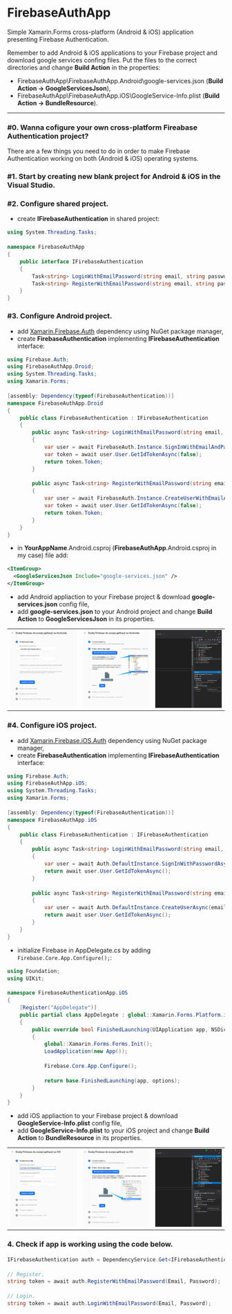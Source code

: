 # FirebaseAuthApp

Simple Xamarin.Forms cross-platform (Android &amp; iOS) application presenting Firebase Authentication.

Remember to add Android & iOS applications to your Firebase project and download google services confing files. Put the files to the correct directories and change **Build Action** in the properties:

- FirebaseAuthApp\FirebaseAuthApp.Android\google-services.json (**Build Action -> GoogleServicesJson**),
- FirebaseAuthApp\FirebaseAuthApp.iOS\GoogleService-Info.plist (**Build Action -> BundleResource**).

---

### #0. Wanna cofigure your own cross-platform Fireabase Authentication project?

There are a few things you need to do in order to make Firebase Authentication working on both (Android & iOS) operating systems.

### #1. Start by creating new blank project for Android & iOS in the Visual Studio.

### #2. Configure shared project.
 - create **IFirebaseAuthentication** in shared project:

```c#
using System.Threading.Tasks;

namespace FirebaseAuthApp
{
    public interface IFirebaseAuthentication
    {
        Task<string> LoginWithEmailPassword(string email, string password);
        Task<string> RegisterWithEmailPassword(string email, string password);
    }
}
```

### #3. Configure Android project.
  - add [Xamarin.Firebase.Auth](https://www.nuget.org/packages/Xamarin.Firebase.Auth/) dependency using NuGet package manager,
  - create **FirebaseAuthentication** implementing **IFirebaseAuthentication** interface:
```c#
using Firebase.Auth;
using FirebaseAuthApp.Droid;
using System.Threading.Tasks;
using Xamarin.Forms;

[assembly: Dependency(typeof(FirebaseAuthentication))]
namespace FirebaseAuthApp.Droid
{
	public class FirebaseAuthentication : IFirebaseAuthentication
	{
		public async Task<string> LoginWithEmailPassword(string email, string password)
		{
			var user = await FirebaseAuth.Instance.SignInWithEmailAndPasswordAsync(email, password);
			var token = await user.User.GetIdTokenAsync(false);
			return token.Token;
		}

		public async Task<string> RegisterWithEmailPassword(string email, string password)
		{
			var user = await FirebaseAuth.Instance.CreateUserWithEmailAndPasswordAsync(email, password);
			var token = await user.User.GetIdTokenAsync(false);
			return token.Token;
		}
	}
}
```
  - in **YourAppName**.Android.csproj (**FirebaseAuthApp**.Android.csproj in my case) file add:
```xml
<ItemGroup>
  <GoogleServicesJson Include="google-services.json" />
</ItemGroup>
```
 - add Android appliaction to your Firebase project & download **google-services.json** config file,
 - add **google-services.json** to your Android project and change **Build Action** to **GoogleServicesJson** in its properties.
 
 <table>
   <tr>
      <td>
         <img src="/screenshots/screenshot-android-1.png"/>
      </td>
      <td>
         <img src="/screenshots/screenshot-android-2.png"/>
      </td>
      <td>
         <img src="/screenshots/screenshot-android-3.png"/>
      </td>
   </tr>
</table>
  
### #4. Configure iOS project.
  - add [Xamarin.Firebase.iOS.Auth](https://www.nuget.org/packages/Xamarin.Firebase.iOS.Auth/) dependency using NuGet package manager,
  - create **FirebaseAuthentication** implementing **IFirebaseAuthentication** interface:
```c#
using Firebase.Auth;
using FirebaseAuthApp.iOS;
using System.Threading.Tasks;
using Xamarin.Forms;

[assembly: Dependency(typeof(FirebaseAuthentication))]
namespace FirebaseAuthApp.iOS
{
	public class FirebaseAuthentication : IFirebaseAuthentication
	{
		public async Task<string> LoginWithEmailPassword(string email, string password)
		{
			var user = await Auth.DefaultInstance.SignInWithPasswordAsync(email, password);
			return await user.User.GetIdTokenAsync();
		}

		public async Task<string> RegisterWithEmailPassword(string email, string password)
		{
			var user = await Auth.DefaultInstance.CreateUserAsync(email, password);
			return await user.User.GetIdTokenAsync();
		}
	}
}
```
  - initialize Firebase in AppDelegate.cs by adding `Firebase.Core.App.Configure();`:
```c#
using Foundation;
using UIKit;

namespace FirebaseAuthenticationApp.iOS
{
	[Register("AppDelegate")]
    public partial class AppDelegate : global::Xamarin.Forms.Platform.iOS.FormsApplicationDelegate
    {
        public override bool FinishedLaunching(UIApplication app, NSDictionary options)
        {
            global::Xamarin.Forms.Forms.Init();
            LoadApplication(new App());

            Firebase.Core.App.Configure();

            return base.FinishedLaunching(app, options);
        }
    }
}

```
 - add iOS appliaction to your Firebase project & download **GoogleService-Info.plist** config file,
 - add **GoogleService-Info.plist** to your iOS project and change **Build Action** to **BundleResource** in its properties.
 
<table>
   <tr>
      <td>
         <img src="/screenshots/screenshot-ios-1.png"/>
      </td>
      <td>
         <img src="/screenshots/screenshot-ios-2.png"/>
      </td>
      <td>
         <img src="/screenshots/screenshot-ios-3.png"/>
      </td>
   </tr>
</table>

### 4. Check if app is working using the code below.
```c#
IFirebaseAuthentication auth = DependencyService.Get<IFirebaseAuthentication>();

// Register.
string token = await auth.RegisterWithEmailPassword(Email, Password);

// Login.
string token = await auth.LoginWithEmailPassword(Email, Password);
```

